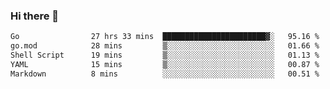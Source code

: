 ### Hi there 👋

<!--
**yeya24/yeya24** is a ✨ _special_ ✨ repository because its `README.md` (this file) appears on your GitHub profile.

Here are some ideas to get you started:

- 🔭 I’m currently working on ...
- 🌱 I’m currently learning ...
- 👯 I’m looking to collaborate on ...
- 🤔 I’m looking for help with ...
- 💬 Ask me about ...
- 📫 How to reach me: ...
- 😄 Pronouns: ...
- ⚡ Fun fact: ...
-->

<!--START_SECTION:waka-->

```txt
Go                27 hrs 33 mins  ███████████████████████▓░   95.16 %
go.mod            28 mins         ▒░░░░░░░░░░░░░░░░░░░░░░░░   01.66 %
Shell Script      19 mins         ▒░░░░░░░░░░░░░░░░░░░░░░░░   01.13 %
YAML              15 mins         ▒░░░░░░░░░░░░░░░░░░░░░░░░   00.87 %
Markdown          8 mins          ░░░░░░░░░░░░░░░░░░░░░░░░░   00.51 %
```

<!--END_SECTION:waka-->
